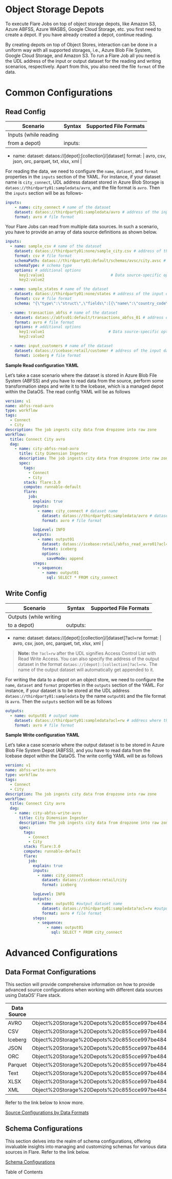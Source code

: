 # Object Storage Depots


To execute Flare Jobs on top of object storage depots, like Amazon S3, Azure ABFSS, Azure WASBS, Google Cloud Storage, etc. you first need to create a depot. If you have already created a depot, continue reading.

By creating depots on top of Object Stores, interaction can be done in a uniform way with all supported storages, i.e., Azure Blob File System, Google Cloud Storage, and Amazon S3. To run a Flare Job all you need is the UDL address of the input or output dataset for the reading and writing scenarios, respectively. Apart from this, you also need the file `format` of the data.

# Common Configurations

## Read Config

| Scenario | Syntax | Supported File Formats |
| --- | --- | --- |
| Inputs (while reading
from a depot) | inputs:
  - name: <name-of-input>
    dataset: dataos://[depot]:[collection]/[dataset]
    format: <file-format> | avro, csv, json, orc, parquet, txt, xlsx, xml |

For reading the data, we need to configure the `name`, `dataset`, and `format` properties in the `inputs` section of the YAML. For instance, if your dataset name is `city_connect`, UDL address dataset stored in Azure Blob Storage is `dataos://thirdparty01:sampledata/avro`, and the file format is `avro`. Then the `inputs` section will be as follows-

```yaml
inputs:
	- name: city_connect # name of the dataset
    dataset: dataos://thirdparty01:sampledata/avro # address of the input dataset
    format: avro # file format
```

Your Flare Jobs can read from multiple data sources. In such a scenario, you have to provide an array of data source definitions as shown below.

```yaml
inputs:  
  - name: sample_csv # name of the dataset
    dataset: dataos://thirdparty01:none/sample_city.csv # address of the input dataset
    format: csv # file format
    schemaPath: dataos://thirdparty01:default/schemas/avsc/city.avsc # schema path
    schemaType: # schema type
    options: # additional options
      key1:value1                             # Data source-specific options
      key2:value2

  - name: sample_states # name of the dataset
    dataset: dataos://thirdparty01:none/states # address of the input dataset
    format: csv # file format
    schema: "{\"type\":\"struct\",\"fields\":[{\"name\":\"country_code\",\"type\":\"string\",\"nullable\":true,\"metadata\":{}},{\"name\":\"country_id\",\"type\":\"long\",\"nullable\":true,\"metadata\":{}},{\"name\":\"id\",\"type\":\"long\",\"nullable\":true,\"metadata\":{}},{\"name\":\"latitude\",\"type\":\"double\",\"nullable\":true,\"metadata\":{}},{\"name\":\"longitude\",\"type\":\"double\",\"nullable\":true,\"metadata\":{}}]}" # schema

  - name: transaction_abfss # name of the dataset
    dataset: dataos://abfss01:default/transactions_abfss_01 # address of the input dataset
    format: avro # file format
    options: # additional options
      key1:value1                            # Data source-specific options
      key2:value2

  - name: input_customers # name of the dataset
    dataset: dataos://icebase:retail/customer # address of the input dataset
    format: iceberg # file format
```

**Sample Read configuration YAML**

Let’s take a case scenario where the dataset is stored in Azure Blob File System (ABFSS) and you have to read data from the source, perform some transformation steps and write it to the Icebase, which is a managed depot within the DataOS. The read config YAML will be as follows

```yaml
version: v1
name: abfss-read-avro
type: workflow
tags:
  - Connect
  - City
description: The job ingests city data from dropzone into raw zone
workflow:
  title: Connect City avro
  dag:
    - name: city-abfss-read-avro
      title: City Dimension Ingester
      description: The job ingests city data from dropzone into raw zone
      spec:
        tags:
          - Connect
          - City
        stack: flare:3.0
        compute: runnable-default
        flare:
          job:
            explain: true
            inputs:
              - name: city_connect # dataset name
                dataset: dataos://thirdparty01:sampledata/avro # dataset UDL
                format: avro # file format

            logLevel: INFO
            outputs:
              - name: output01
                dataset: dataos://icebase:retail/abfss_read_avro01?acl=rw
                format: iceberg
                options:
                  saveMode: append
            steps:
              - sequence:
                - name: output01
                  sql: SELECT * FROM city_connect
```

## Write Config

| Scenario | Syntax | Supported File Formats |
| --- | --- | --- |
| Outputs (while writing
to a depot) | outputs:
  - name: <name-of-output>
    dataset: dataos://[depot]:[collection]/[dataset]?acl=rw
    format: <file-format> | avro, csv, json, orc, parquet, txt, xlsx, xml |

> **Note:** the `?acl=rw` after the UDL signifies Access Control List with Read Write Access. You can also specify the address of the output dataset in the format `dataos://[depot]:[collection]?acl=rw.` The name of the output dataset will automatically get appended to it.
> 

For writing the data to a depot on an object store, we need to configure the `name`,  `dataset` and `format` properties in the `outputs` section of the YAML. For instance, if your dataset is to be stored at the UDL address  `dataos://thirdparty01:sampledata`  by the name `output01` and the file format is `avro`. Then the `outputs` section will be as follows

```yaml
outputs:
  - name: output01 # output name
    dataset: dataos://thirdparty01:sampledata?acl=rw # address where the output is to be stored
    format: avro # file format
```

**Sample Write configuration YAML**

Let’s take a case scenario where the output dataset is to be stored in Azure Blob File System Depot (ABFSS), and you have to read data from the Icebase depot within the DataOS. The write config YAML will be as follows

```yaml
version: v1
name: abfss-write-avro
type: workflow
tags:
  - Connect
  - City
description: The job ingests city data from dropzone into raw zone
workflow:
  title: Connect City avro
  dag:
    - name: city-abfss-write-avro
      title: City Dimension Ingester
      description: The job ingests city data from dropzone into raw zone
      spec:
        tags:
          - Connect
          - City
        stack: flare:3.0
        compute: runnable-default
        flare:
          job:
            explain: true
            inputs:
              - name: city_connect
                dataset: dataos://icebase:retail/city
                format: iceberg

            logLevel: INFO
            outputs:
              - name: output01 #output dataset name
                dataset: dataos://thirdparty01:sampledata?acl=rw #output dataset address
                format: avro # file format
            steps:
              - sequence:
                  - name: output01
                    sql: SELECT * FROM city_connect
```

# Advanced Configurations

## Data Format Configurations

This section will provide comprehensive information on how to provide advanced source configurations when working with different data sources using DataOS’ Flare stack. 

| Data Source | Properties |
| --- | --- |
| AVRO | Object%20Storage%20Depots%20c855cce997be484bb2eb0260db908db7/Source%20Configurations%20by%20Data%20Formats%20b00485aee2214960acec248099d36c36.md |
| CSV | Object%20Storage%20Depots%20c855cce997be484bb2eb0260db908db7/Source%20Configurations%20by%20Data%20Formats%20b00485aee2214960acec248099d36c36.md |
| Iceberg | Object%20Storage%20Depots%20c855cce997be484bb2eb0260db908db7/Source%20Configurations%20by%20Data%20Formats%20b00485aee2214960acec248099d36c36.md |
| JSON | Object%20Storage%20Depots%20c855cce997be484bb2eb0260db908db7/Source%20Configurations%20by%20Data%20Formats%20b00485aee2214960acec248099d36c36.md |
| ORC | Object%20Storage%20Depots%20c855cce997be484bb2eb0260db908db7/Source%20Configurations%20by%20Data%20Formats%20b00485aee2214960acec248099d36c36.md |
| Parquet | Object%20Storage%20Depots%20c855cce997be484bb2eb0260db908db7/Source%20Configurations%20by%20Data%20Formats%20b00485aee2214960acec248099d36c36.md |
| Text | Object%20Storage%20Depots%20c855cce997be484bb2eb0260db908db7/Source%20Configurations%20by%20Data%20Formats%20b00485aee2214960acec248099d36c36.md |
| XLSX | Object%20Storage%20Depots%20c855cce997be484bb2eb0260db908db7/Source%20Configurations%20by%20Data%20Formats%20b00485aee2214960acec248099d36c36.md |
| XML | Object%20Storage%20Depots%20c855cce997be484bb2eb0260db908db7/Source%20Configurations%20by%20Data%20Formats%20b00485aee2214960acec248099d36c36.md |

Refer to the link below to know more.

[Source Configurations by Data Formats](Object%20Storage%20Depots%20c855cce997be484bb2eb0260db908db7/Source%20Configurations%20by%20Data%20Formats%20b00485aee2214960acec248099d36c36.md)

## Schema Configurations

This section delves into the realm of schema configurations, offering invaluable insights into managing and customizing schemas for various data sources in Flare. Refer to the link below.

[Schema Configurations](Object%20Storage%20Depots%20c855cce997be484bb2eb0260db908db7/Schema%20Configurations%20824035444b054ba29da143dcdee09499.md)

Table of Contents
